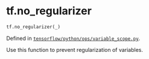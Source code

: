 <div itemscope itemtype="http://developers.google.com/ReferenceObject">
<meta itemprop="name" content="tf.no_regularizer" />
<meta itemprop="path" content="Stable" />
</div>

# tf.no_regularizer

``` python
tf.no_regularizer(_)
```



Defined in [`tensorflow/python/ops/variable_scope.py`](/code/stable/tensorflow/python/ops/variable_scope.py).

Use this function to prevent regularization of variables.